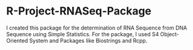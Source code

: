 # R-Project-RNASeq-Package

I created this package for the determination of RNA Sequence from DNA Sequence using Simple Statistics.
For the package, I used S4 Object-Oriented System and Packages like Biostrings and Rcpp.

